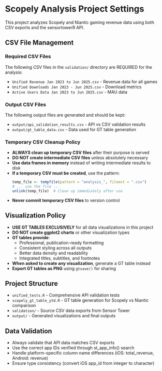 # Scopely Analysis Project Settings

This project analyzes Scopely and Niantic gaming revenue data using both CSV exports and the sensortowerR API.

## CSV File Management

### Required CSV Files
The following CSV files in the `validation/` directory are REQUIRED for the analysis:
- `Unified Revenue Jan 2023 to Jun 2025.csv` - Revenue data for all games
- `Unified Downloads Jan 2023 - Jun 2025.csv` - Download metrics  
- `Active Users Data Jan 2023 to Jun 2025.csv` - MAU data

### Output CSV Files
The following output files are generated and should be kept:
- `output/api_validation_results.csv` - API vs CSV validation results
- `output/gt_table_data.csv` - Data used for GT table generation

### Temporary CSV Cleanup Policy
- **ALWAYS clean up temporary CSV files** after their purpose is served
- **DO NOT create intermediate CSV files** unless absolutely necessary
- **Use data frames in memory** instead of writing intermediate results to disk
- **If a temporary CSV must be created**, use the pattern:
  ```r
  temp_file <- tempfile(pattern = "analysis_", fileext = ".csv")
  # ... use the file ...
  unlink(temp_file)  # Clean up immediately after use
  ```
- **Never commit temporary CSV files** to version control

## Visualization Policy
- **USE GT TABLES EXCLUSIVELY** for all data visualizations in this project
- **DO NOT create ggplot2 charts** or other visualization types
- **GT tables provide**:
  - Professional, publication-ready formatting
  - Consistent styling across all outputs
  - Better data density and readability
  - Integrated titles, subtitles, and footnotes
- **When asked to create any visualization**, generate a GT table instead
- **Export GT tables as PNG** using `gtsave()` for sharing

## Project Structure
- `unified_tests.R` - Comprehensive API validation tests
- `scopely_gt_table_ytd.R` - GT table generation for Scopely vs Niantic comparison
- `validation/` - Source CSV data exports from Sensor Tower
- `output/` - Generated visualizations and final outputs

## Data Validation
- Always validate that API data matches CSV exports
- Use the correct app IDs verified through st_app_info() search
- Handle platform-specific column name differences (iOS: total_revenue, Android: revenue)
- Ensure type consistency (convert iOS app_id from integer to character)
